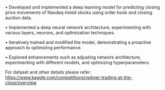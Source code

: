 •	Developed and implemented a deep learning model for predicting closing price movements of Nasdaq-listed stocks using order book and closing auction data.

•	Implemented a deep neural network architecture, experimenting with various layers, neurons, and optimization techniques.

•	Iteratively trained and modified the model, demonstrating a proactive approach to optimizing performance.

•	Explored enhancements such as adjusting network architecture, experimenting with different models, and optimizing hyperparameters.

For dataset and other details please refer: https://www.kaggle.com/competitions/optiver-trading-at-the-close/overview
